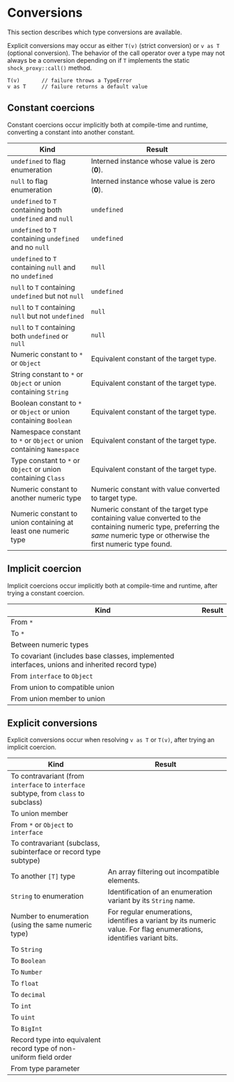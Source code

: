 # Conversions

This section describes which type conversions are available.

Explicit conversions may occur as either `T(v)` (strict conversion) or `v as T` (optional conversion). The behavior of the call operator over a type may not always be a conversion depending on if `T` implements the static `shock_proxy::call()` method.

```
T(v)       // failure throws a TypeError
v as T     // failure returns a default value
```

## Constant coercions

Constant coercions occur implicitly both at compile-time and runtime, converting a constant into another constant.

| Kind                                      | Result                   |
| ----------------------------------------- | ------------------------ |
| `undefined` to flag enumeration           | Interned instance whose value is zero (**0**). |
| `null` to flag enumeration                | Interned instance whose value is zero (**0**). |
| `undefined` to `T` containing both `undefined` and `null` | `undefined` |
| `undefined` to `T` containing `undefined` and no `null`   | `undefined` |
| `undefined` to `T` containing `null` and no `undefined`   | `null` |
| `null` to `T` containing `undefined` but not `null`       | `undefined` |
| `null` to `T` containing `null` but not `undefined`       | `null` |
| `null` to `T` containing both `undefined` or `null`       | `null` |
| Numeric constant to `*` or `Object`  | Equivalent constant of the target type. |
| String constant to `*` or `Object` or union containing `String` | Equivalent constant of the target type. |
| Boolean constant to `*` or `Object` or union containing `Boolean` | Equivalent constant of the target type. |
| Namespace constant to `*` or `Object` or union containing `Namespace` | Equivalent constant of the target type. |
| Type constant to `*` or `Object` or union containing `Class` | Equivalent constant of the target type. |
| Numeric constant to another numeric type | Numeric constant with value converted to target type. |
| Numeric constant to union containing at least one numeric type | Numeric constant of the target type containing value converted to the containing numeric type, preferring the *same* numeric type or otherwise the first numeric type found. |

## Implicit coercion

Implicit coercions occur implicitly both at compile-time and runtime, after trying a constant coercion.

| Kind                                      | Result                   |
| ----------------------------------------- | ------------------------ |
| From `*`                                  | |
| To `*`                                    | |
| Between numeric types                     | |
| To covariant (includes base classes, implemented interfaces, unions and inherited record type) | |
| From `interface` to `Object`              | |
| From union to compatible union            | |
| From union member to union                | |

## Explicit conversions

Explicit conversions occur when resolving `v as T` or `T(v)`, after trying an implicit coercion.

| Kind                                      | Result                  |
| ----------------------------------------- | ----------------------- |
| To contravariant (from `interface` to `interface` subtype, from `class` to subclass)  | |
| To union member                           | |
| From `*` or `Object` to `interface`       | |
| To contravariant (subclass, subinterface or record type subtype) | |
| To another `[T]` type                     | An array filtering out incompatible elements. |
| `String` to enumeration                   | Identification of an enumeration variant by its `String` name. |
| Number to enumeration (using the same numeric type) | For regular enumerations, identifies a variant by its numeric value. For flag enumerations, identifies variant bits. |
| To `String`                               | |
| To `Boolean`                              | |
| To `Number`                               | |
| To `float`                                | |
| To `decimal`                              | |
| To `int`                                  | |
| To `uint`                                 | |
| To `BigInt`                               | |
| Record type into equivalent record type of non-uniform field order | |
| From type parameter                       | |